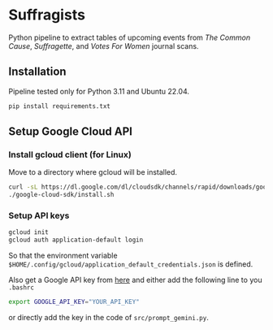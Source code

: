 # Suffragists

Python pipeline to extract tables of upcoming events from *The Common Cause*, *Suffragette*, and *Votes For Women* journal scans.

## Installation
Pipeline tested only for Python 3.11 and Ubuntu 22.04.

```bash
pip install requirements.txt
```

## Setup Google Cloud API

### Install gcloud client (for Linux)
Move to a directory where gcloud will be installed.
```bash
curl -sL https://dl.google.com/dl/cloudsdk/channels/rapid/downloads/google-cloud-cli-linux-x86_64.tar.gz | tar -xz
./google-cloud-sdk/install.sh

```

### Setup API keys

```bash
gcloud init
gcloud auth application-default login
```
So that the environment variable `$HOME/.config/gcloud/application_default_credentials.json` is defined.

Also get a Google API key from [here](ai.google.dev) and either add the following line to you `.bashrc`

```bash
export GOOGLE_API_KEY="YOUR_API_KEY"
```

or directly add the key in the code of `src/prompt_gemini.py`.